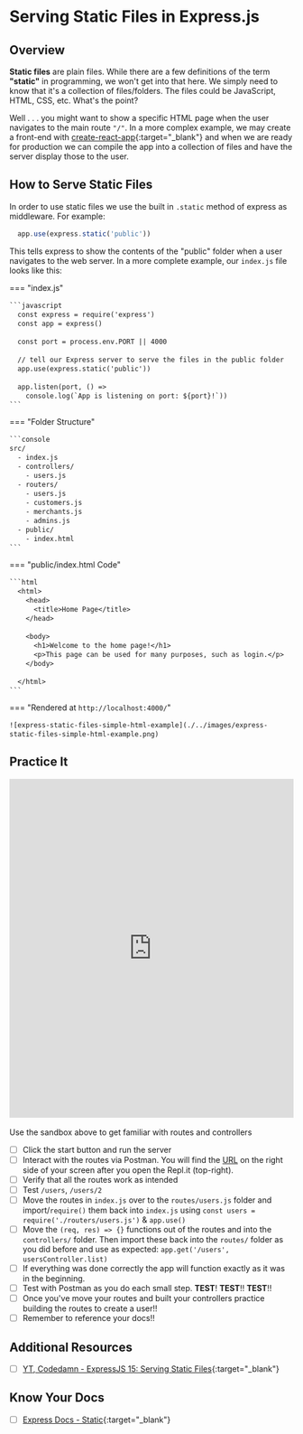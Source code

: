 # Serving Static Files in Express.js

## Overview

**Static files** are plain files. While there are a few definitions of the term **"static"** in programming, we won't get into that here. We simply need to know that it's a collection of files/folders. The files could be JavaScript, HTML, CSS, etc. What's the point?

Well . . . you might want to show a specific HTML page when the user navigates to the main route `"/"`. In a more complex example, we may create a front-end with [create-react-app](https://reactjs.org/docs/create-a-new-react-app.html){:target="_blank"} and when we are ready for production we can compile the app into a collection of files and have the server display those to the user.

## How to Serve Static Files

In order to use static files we use the built in `.static` method of express as middleware. For example:

```javascript
  app.use(express.static('public'))
```

This tells express to show the contents of the "public" folder when a user navigates to the web server. In a more complete example, our `index.js` file looks like this:

=== "index.js"

    ```javascript
      const express = require('express')
      const app = express()

      const port = process.env.PORT || 4000

      // tell our Express server to serve the files in the public folder
      app.use(express.static('public'))

      app.listen(port, () =>
        console.log(`App is listening on port: ${port}!`))
    ```

=== "Folder Structure"

    ```console
    src/
      - index.js
      - controllers/
        - users.js
      - routers/
        - users.js
        - customers.js
        - merchants.js
        - admins.js
      - public/
        - index.html
    ```

=== "public/index.html Code"

    ```html
      <html>
        <head>
          <title>Home Page</title>
        </head>

        <body>
          <h1>Welcome to the home page!</h1>
          <p>This page can be used for many purposes, such as login.</p>
        </body>

      </html>
    ```

=== "Rendered at `http://localhost:4000/`"

    ![express-static-files-simple-html-example](./../images/express-static-files-simple-html-example.png)

## Practice It

<div id="i4c-draggable-container" style="position: fixed; z-index: 1499; width: 0px; height: 0px;">
<div data-reactroot="" class="resolved" style="all: initial;"></div>
</div>
<p><iframe height="600px" width="100%" src="https://repl.it/@MattViteri/StarkCanineCrypto?lite=true" scrolling="no" frameborder="no" allowtransparency="true" allowfullscreen="true" sandbox="allow-forms allow-pointer-lock allow-popups allow-same-origin allow-scripts allow-modals"></iframe></p>
<p></p>
<div id="i4c-dialogs-container"></div>
<div></div>
<div id="i4c-dialogs-container"></div>
<div id="i4c-dialogs-container"></div>
<div id="i4c-dialogs-container"></div>

Use the sandbox above to get familiar with routes and controllers

- [ ] Click the start button and run the server
- [ ] Interact with the routes via Postman. You will find the [URL](https://starkcaninecrypto--mattviteri.repl.co/) on the right side of your screen after you open the Repl.it (top-right).
- [ ] Verify that all the routes work as intended
- [ ] Test `/users`, `/users/2`
- [ ] Move the routes in `index.js` over to the `routes/users.js` folder and import/`require()` them back into `index.js` using `const users = require('./routers/users.js')` & `app.use()`
- [ ] Move the `(req, res) => {}` functions out of the routes and into the `controllers/` folder. Then import these back into the `routes/` folder as you did before and use as expected: `app.get('/users', usersController.list)`
- [ ] If everything was done correctly the app will function exactly as it was in the beginning.
- [ ] Test with Postman as you do each small step. **TEST**! **TEST**!! **TEST**!!
- [ ] Once you've move your routes and built your controllers practice building the routes to create a user!!
- [ ] Remember to reference your docs!!

## Additional Resources

- [ ] [YT, Codedamn - ExpressJS 15: Serving Static Files](https://youtu.be/7UErZ43jzrU){:target="_blank"}

## Know Your Docs

- [ ] [Express Docs - Static](https://expressjs.com/en/starter/static-files.html){:target="_blank"}
